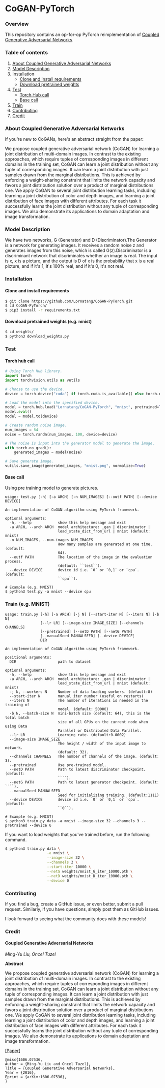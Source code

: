 # CoGAN-PyTorch

### Overview

This repository contains an op-for-op PyTorch reimplementation
of [Coupled Generative Adversarial Networks](http://xxx.itp.ac.cn/pdf/1606.07536).

### Table of contents

1. [About Coupled Generative Adversarial Networks](#about-coupled-generative-adversarial-networks)
2. [Model Description](#model-description)
3. [Installation](#installation)
    * [Clone and install requirements](#clone-and-install-requirements)
    * [Download pretrained weights](#download-pretrained-weights-eg-mnist)
4. [Test](#test)
    * [Torch Hub call](#torch-hub-call)
    * [Base call](#base-call)
5. [Train](#train-eg-mnist)
6. [Contributing](#contributing)
7. [Credit](#credit)

### About Coupled Generative Adversarial Networks

If you're new to CoGANs, here's an abstract straight from the paper:

We propose coupled generative adversarial network (CoGAN) for learning a joint distribution of multi-domain images. In
contrast to the existing approaches, which require tuples of corresponding images in different domains in the training
set, CoGAN can learn a joint distribution without any tuple of corresponding images. It can learn a joint distribution
with just samples drawn from the marginal distributions. This is achieved by enforcing a weight-sharing constraint that
limits the network capacity and favors a joint distribution solution over a product of marginal distributions one. We
apply CoGAN to several joint distribution learning tasks, including learning a joint distribution of color and depth
images, and learning a joint distribution of face images with different attributes. For each task it successfully learns
the joint distribution without any tuple of corresponding images. We also demonstrate its applications to domain
adaptation and image transformation.

### Model Description

We have two networks, G (Generator) and D (Discriminator).The Generator is a network for generating images. It receives
a random noise z and generates images from this noise, which is called G(z).Discriminator is a discriminant network that
discriminates whether an image is real. The input is x, x is a picture, and the output is D of x is the probability that
x is a real picture, and if it's 1, it's 100% real, and if it's 0, it's not real.

### Installation

#### Clone and install requirements

```bash
$ git clone https://github.com/Lornatang/CoGAN-PyTorch.git
$ cd CoGAN-PyTorch/
$ pip3 install -r requirements.txt
```

#### Download pretrained weights (e.g. mnist)

```bash
$ cd weights/
$ python3 download_weights.py
```

### Test

#### Torch hub call

```python
# Using Torch Hub library.
import torch
import torchvision.utils as vutils

# Choose to use the device.
device = torch.device("cuda") if torch.cuda.is_available() else torch.device("cpu")

# Load the model into the specified device.
model = torch.hub.load("Lornatang/CoGAN-PyTorch", "mnist", pretrained=True, progress=True, verbose=False)
model.eval()
model = model.to(device)

# Create random noise image.
num_images = 64
noise = torch.randn(num_images, 100, device=device)

# The noise is input into the generator model to generate the image.
with torch.no_grad():
    generated_images = model(noise)

# Save generate image.
vutils.save_image(generated_images, "mnist.png", normalize=True)
```

#### Base call

Using pre training model to generate pictures.

```text
usage: test.py [-h] [-a ARCH] [-n NUM_IMAGES] [--outf PATH] [--device DEVICE]

An implementation of CoGAN algorithm using PyTorch framework.

optional arguments:
  -h, --help            show this help message and exit
  -a ARCH, --arch ARCH  model architecture: _gan | discriminator |
                        load_state_dict_from_url | mnist (default: mnist)
  -n NUM_IMAGES, --num-images NUM_IMAGES
                        How many samples are generated at one time. (default:
                        64).
  --outf PATH           The location of the image in the evaluation process.
                        (default: ``test``).
  --device DEVICE       device id i.e. `0` or `0,1` or `cpu`. (default:
                        ``cpu``).

# Example (e.g. MNIST)
$ python3 test.py -a mnist --device cpu
```

### Train (e.g. MNIST)

```text
usage: train.py [-h] [-a ARCH] [-j N] [--start-iter N] [--iters N] [-b N]
                [--lr LR] [--image-size IMAGE_SIZE] [--channels CHANNELS]
                [--pretrained] [--netD PATH] [--netG PATH]
                [--manualSeed MANUALSEED] [--device DEVICE]
                DIR

An implementation of CoGAN algorithm using PyTorch framework.

positional arguments:
  DIR                   path to dataset

optional arguments:
  -h, --help            show this help message and exit
  -a ARCH, --arch ARCH  model architecture: _gan | discriminator |
                        load_state_dict_from_url | mnist (default: mnist)
  -j N, --workers N     Number of data loading workers. (default:8)
  --start-iter N        manual iter number (useful on restarts)
  --iters N             The number of iterations is needed in the training of
                        model. (default: 50000)
  -b N, --batch-size N  mini-batch size (default: 64), this is the total batch
                        size of all GPUs on the current node when using Data
                        Parallel or Distributed Data Parallel.
  --lr LR               Learning rate. (default:0.0002)
  --image-size IMAGE_SIZE
                        The height / width of the input image to network.
                        (default: 32).
  --channels CHANNELS   The number of channels of the image. (default: 3).
  --pretrained          Use pre-trained model.
  --netD PATH           Path to latest discriminator checkpoint. (default:
                        ````).
  --netG PATH           Path to latest generator checkpoint. (default: ````).
  --manualSeed MANUALSEED
                        Seed for initializing training. (default:1111)
  --device DEVICE       device id i.e. `0` or `0,1` or `cpu`. (default:
                        ``0``).
                        
# Example (e.g. MNIST)
$ python3 train.py data -a mnist --image-size 32 --channels 3 --pretrained --device 0
```

If you want to load weights that you've trained before, run the following command.

```bash
$ python3 train.py data \
                   -a mnist \
                   --image-size 32 \
                   --channels 3 \
                   --start-iter 10000 \
                   --netG weights/mnist_G_iter_10000.pth \
                   --netD weights/mnist_D_iter_10000.pth \
                   --device 0
```

### Contributing

If you find a bug, create a GitHub issue, or even better, submit a pull request. Similarly, if you have questions,
simply post them as GitHub issues.

I look forward to seeing what the community does with these models!

### Credit

#### Coupled Generative Adversarial Networks

*Ming-Yu Liu, Oncel Tuzel*

**Abstract**

We propose coupled generative adversarial network (CoGAN) for learning a joint distribution of multi-domain images. In
contrast to the existing approaches, which require tuples of corresponding images in different domains in the training
set, CoGAN can learn a joint distribution without any tuple of corresponding images. It can learn a joint distribution
with just samples drawn from the marginal distributions. This is achieved by enforcing a weight-sharing constraint that
limits the network capacity and favors a joint distribution solution over a product of marginal distributions one. We
apply CoGAN to several joint distribution learning tasks, including learning a joint distribution of color and depth
images, and learning a joint distribution of face images with different attributes. For each task it successfully learns
the joint distribution without any tuple of corresponding images. We also demonstrate its applications to domain
adaptation and image transformation.

[[Paper]](http://xxx.itp.ac.cn/pdf/1606.07536)

```
@misc{1606.07536,
Author = {Ming-Yu Liu and Oncel Tuzel},
Title = {Coupled Generative Adversarial Networks},
Year = {2016},
Eprint = {arXiv:1606.07536},
}
